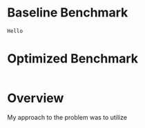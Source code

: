 # Baseline Benchmark

```js
Hello
```
# Optimized Benchmark
```

```
# Overview
My approach to the problem was to utilize 
